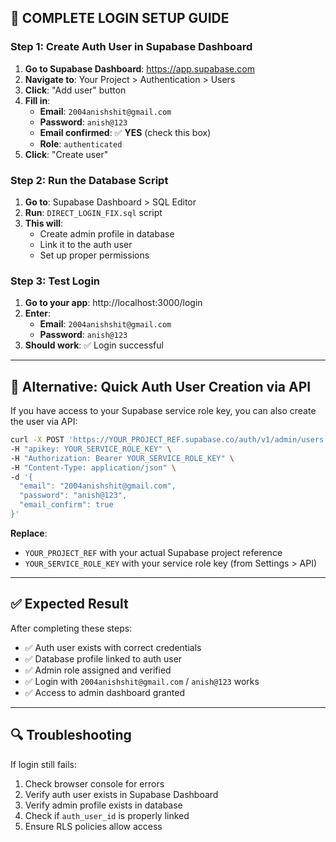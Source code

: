 ## 🔐 COMPLETE LOGIN SETUP GUIDE

### **Step 1: Create Auth User in Supabase Dashboard**

1. **Go to Supabase Dashboard**: https://app.supabase.com
2. **Navigate to**: Your Project > Authentication > Users
3. **Click**: "Add user" button
4. **Fill in**:
   - **Email**: `2004anishshit@gmail.com`
   - **Password**: `anish@123`
   - **Email confirmed**: ✅ **YES** (check this box)
   - **Role**: `authenticated`
5. **Click**: "Create user"

### **Step 2: Run the Database Script**

1. **Go to**: Supabase Dashboard > SQL Editor
2. **Run**: `DIRECT_LOGIN_FIX.sql` script
3. **This will**:
   - Create admin profile in database
   - Link it to the auth user
   - Set up proper permissions

### **Step 3: Test Login**

1. **Go to your app**: http://localhost:3000/login
2. **Enter**:
   - **Email**: `2004anishshit@gmail.com`
   - **Password**: `anish@123`
3. **Should work**: ✅ Login successful

---

## 🚨 **Alternative: Quick Auth User Creation via API**

If you have access to your Supabase service role key, you can also create the user via API:

```bash
curl -X POST 'https://YOUR_PROJECT_REF.supabase.co/auth/v1/admin/users' \
-H "apikey: YOUR_SERVICE_ROLE_KEY" \
-H "Authorization: Bearer YOUR_SERVICE_ROLE_KEY" \
-H "Content-Type: application/json" \
-d '{
  "email": "2004anishshit@gmail.com",
  "password": "anish@123",
  "email_confirm": true
}'
```

**Replace**:
- `YOUR_PROJECT_REF` with your actual Supabase project reference
- `YOUR_SERVICE_ROLE_KEY` with your service role key (from Settings > API)

---

## ✅ **Expected Result**

After completing these steps:
- ✅ Auth user exists with correct credentials
- ✅ Database profile linked to auth user
- ✅ Admin role assigned and verified
- ✅ Login with `2004anishshit@gmail.com` / `anish@123` works
- ✅ Access to admin dashboard granted

---

## 🔍 **Troubleshooting**

If login still fails:
1. Check browser console for errors
2. Verify auth user exists in Supabase Dashboard
3. Verify admin profile exists in database
4. Check if `auth_user_id` is properly linked
5. Ensure RLS policies allow access